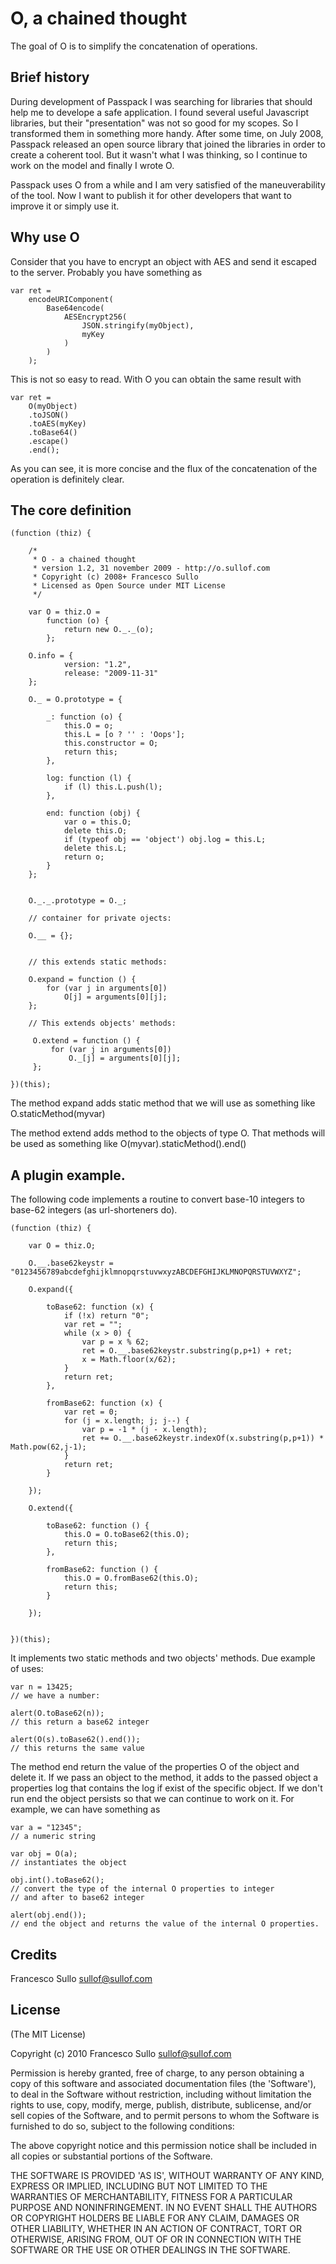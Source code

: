 O, a chained thought
====================

The goal of O is to simplify the concatenation of operations.

## Brief history

During development of Passpack I was searching for libraries that should help me to 
develope a safe application. I found several useful Javascript libraries, but their 
"presentation" was not so good for my scopes. So I transformed them in something more 
handy. After some time, on July 2008, Passpack released an open source library that 
joined the libraries in order to create a coherent tool. But it wasn't what I was 
thinking, so I continue to work on the model and finally I wrote O.

Passpack uses O from a while and I am very satisfied of the maneuverability of the tool. 
Now I want to publish it for other developers that want to improve it or simply use it.

## Why use O

Consider that you have to encrypt an object with AES and send it escaped to the server. 
Probably you have something as

	var ret = 
	    encodeURIComponent(
	        Base64encode(
	            AESEncrypt256(
	                JSON.stringify(myObject),
	                myKey
	            )
	        )
	    );
	    
This is not so easy to read. With O you can obtain the same result with

	var ret = 
	    O(myObject)
	    .toJSON()
	    .toAES(myKey)
	    .toBase64()
	    .escape()
	    .end();

As you can see, it is more concise and the flux of the concatenation of the 
operation is definitely clear.

## The core definition

	(function (thiz) {
	 
	    /*
	     * O - a chained thought
	     * version 1.2, 31 november 2009 - http://o.sullof.com
	     * Copyright (c) 2008+ Francesco Sullo
	     * Licensed as Open Source under MIT License
	     */
	 
	    var O = thiz.O = 
	        function (o) {
	            return new O._._(o);
	        };
	     
	    O.info = {
	            version: "1.2",
	            release: "2009-11-31"
	    };
	 
	    O._ = O.prototype = {
	 
	        _: function (o) {
	            this.O = o;
	            this.L = [o ? '' : 'Oops'];
	            this.constructor = O;
	            return this;
	        },
	 
	        log: function (l) {
	            if (l) this.L.push(l);
	        },
	 
	        end: function (obj) {
	            var o = this.O;
	            delete this.O;
	            if (typeof obj == 'object') obj.log = this.L;
	            delete this.L;
	            return o;
	        }
	    };
	 
	 
	    O._._.prototype = O._;
	 
	    // container for private ojects:
	     
	    O.__ = {};
	 
	     
	    // this extends static methods:
	 
	    O.expand = function () {
	        for (var j in arguments[0])
	            O[j] = arguments[0][j];
	    };
	 
	    // This extends objects' methods:
	 
	     O.extend = function () {
	         for (var j in arguments[0])
	             O._[j] = arguments[0][j];
	     };
	 
	})(this);
	
The method expand adds static method that we will use as something 
like O.staticMethod(myvar)

The method extend adds method to the objects of type O. That methods 
will be used as something like O(myvar).staticMethod().end()

## A plugin example.

The following code implements a routine to convert base-10 integers to 
base-62 integers (as url-shorteners do).


	(function (thiz) {
	     
	    var O = thiz.O;
	     
	    O.__.base62keystr = "0123456789abcdefghijklmnopqrstuvwxyzABCDEFGHIJKLMNOPQRSTUVWXYZ";
	     
	    O.expand({
	     
	        toBase62: function (x) {
	            if (!x) return "0";
	            var ret = "";
	            while (x > 0) {
	                var p = x % 62;
	                ret = O.__.base62keystr.substring(p,p+1) + ret;
	                x = Math.floor(x/62);
	            }
	            return ret;
	        },
	         
	        fromBase62: function (x) {
	            var ret = 0;
	            for (j = x.length; j; j--) {
	                var p = -1 * (j - x.length);
	                ret += O.__.base62keystr.indexOf(x.substring(p,p+1)) * Math.pow(62,j-1);
	            }
	            return ret;
	        }
	         
	    });
	 
	    O.extend({
	         
	        toBase62: function () {
	            this.O = O.toBase62(this.O);
	            return this;
	        },
	         
	        fromBase62: function () {
	            this.O = O.fromBase62(this.O);
	            return this;
	        }
	         
	    });
	     
	     
	})(this);
	
It implements two static methods and two objects' methods. Due example of uses:


	var n = 13425;
	// we have a number:
	 
	alert(O.toBase62(n));
	// this return a base62 integer
	 
	alert(O(s).toBase62().end()); 
	// this returns the same value

The method end return the value of the properties O of the object and delete it. 
If we pass an object to the method, it adds to the passed object a properties log 
that contains the log if exist of the specific object. If we don't run end the object 
persists so that we can continue to work on it. For example, we can have something as

	var a = "12345";
	// a numeric string
	 
	var obj = O(a);
	// instantiates the object
	 
	obj.int().toBase62();
	// convert the type of the internal O properties to integer 
	// and after to base62 integer
	 
	alert(obj.end());
	// end the object and returns the value of the internal O properties.
	
## Credits

Francesco Sullo <sullof@sullof.com>

## License 

(The MIT License)

Copyright (c) 2010 Francesco Sullo <sullof@sullof.com>

Permission is hereby granted, free of charge, to any person obtaining
a copy of this software and associated documentation files (the
'Software'), to deal in the Software without restriction, including
without limitation the rights to use, copy, modify, merge, publish,
distribute, sublicense, and/or sell copies of the Software, and to
permit persons to whom the Software is furnished to do so, subject to
the following conditions:

The above copyright notice and this permission notice shall be
included in all copies or substantial portions of the Software.

THE SOFTWARE IS PROVIDED 'AS IS', WITHOUT WARRANTY OF ANY KIND,
EXPRESS OR IMPLIED, INCLUDING BUT NOT LIMITED TO THE WARRANTIES OF
MERCHANTABILITY, FITNESS FOR A PARTICULAR PURPOSE AND NONINFRINGEMENT.
IN NO EVENT SHALL THE AUTHORS OR COPYRIGHT HOLDERS BE LIABLE FOR ANY
CLAIM, DAMAGES OR OTHER LIABILITY, WHETHER IN AN ACTION OF CONTRACT,
TORT OR OTHERWISE, ARISING FROM, OUT OF OR IN CONNECTION WITH THE
SOFTWARE OR THE USE OR OTHER DEALINGS IN THE SOFTWARE.
